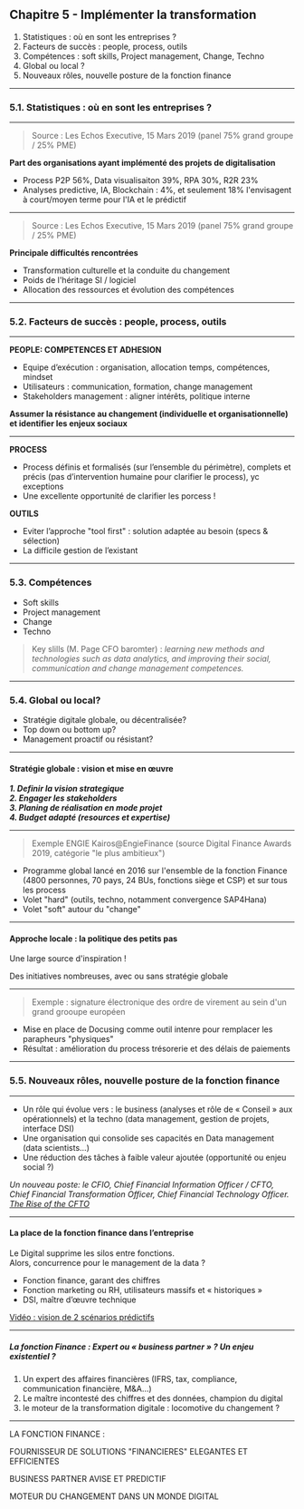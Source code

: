 ## Chapitre 5 - Implémenter la transformation

1. Statistiques : où en sont les entreprises ? 
2. Facteurs de succès : people, process, outils
3. Compétences : soft skills, Project management, Change, Techno 
4. Global ou local ?
5. Nouveaux rôles, nouvelle posture de la fonction finance   

----

### 5.1. Statistiques : où en sont les entreprises ? 

----

> Source : Les Echos Executive, 15 Mars 2019 (panel 75% grand groupe / 25% PME)

**Part des organisations ayant implémenté des projets de digitalisation**
- Process P2P 56%, Data visualisaiton 39%, RPA 30%, R2R 23%
- Analyses predictive, IA, Blockchain : 4%, et seulement 18% l'envisagent à court/moyen terme pour l'IA et le prédictif

----

> Source : Les Echos Executive, 15 Mars 2019 (panel 75% grand groupe / 25% PME)

**Principale difficultés rencontrées**
- Transformation culturelle et la conduite du changement
- Poids de l'héritage SI / logiciel
- Allocation des ressources et évolution des compétences

----

### 5.2. Facteurs de succès : people, process, outils

----

**PEOPLE: COMPETENCES ET ADHESION**      

- Equipe d’exécution : organisation, allocation temps, compétences, mindset    
- Utilisateurs : communication, formation, change management
- Stakeholders management : aligner intérêts, politique interne    

**Assumer la résistance au changement (individuelle et organisationnelle) et identifier les enjeux sociaux**

----

**PROCESS**    

- Process définis et formalisés (sur l’ensemble du périmètre), complets et précis (pas d’intervention humaine pour clarifier le process), yc exceptions      
- Une excellente opportunité de clarifier les porcess !    

**OUTILS**
- Eviter l’approche "tool first" : solution adaptée au besoin (specs & sélection)    
- La difficile gestion de l’existant

----

### 5.3. Compétences 
- Soft skills    
- Project management     
- Change       
- Techno      

> Key slills (M. Page CFO baromter) : *learning new methods and technologies such as data analytics, and improving their social, communication and change management competences.*

----

### 5.4. Global ou local?

- Stratégie digitale globale, ou décentralisée?    
- Top down ou bottom up?   
- Management proactif ou résistant?

----

#### Stratégie globale : vision et mise en œuvre      

***1. Definir la vision strategique***       
***2. Engager les stakeholders***     
***3. Planing de réalisation en mode projet***     
***4. Budget adapté (resources et expertise)***

----

> Exemple ENGIE Kairos@EngieFinance (source Digital Finance Awards 2019, catégorie "le plus ambitieux")    

- Programme global lancé en 2016 sur l'ensemble de la fonction Finance (4800 personnes, 70 pays, 24 BUs, fonctions siège et CSP) et sur tous les process
- Volet "hard" (outils, techno, notamment convergence SAP4Hana)
- Volet "soft" autour du "change"

----

#### Approche locale : la politique des petits pas

Une large source d'inspiration !

Des initiatives nombreuses, avec ou sans stratégie globale 

----

> Exemple : signature électronique des ordre de virement au sein d'un grand grooupe européen     

- Mise en place de Docusing comme outil intenre pour remplacer les parapheurs "physiques"   
- Résultat : amélioration du process trésorerie et des délais de paiements

----

### 5.5. Nouveaux rôles, nouvelle posture de la fonction finance   

----

- Un rôle qui évolue vers : le business (analyses et rôle de « Conseil » aux opérationnels) et la techno (data management, gestion de projets, interface DSI)     
- Une organisation qui consolide ses capacités en Data management (data scientists…)   
- Une réduction des tâches à faible valeur ajoutée (opportunité ou enjeu social ?)  

*Un nouveau poste: le CFIO, Chief Financial Information Officer / CFTO, Chief Financial Transformation Officer, Chief Financial Technology Officer. [The Rise of the CFTO](http://www.kforceblog.com/uploads/docs/Spotlight_February.pdf)*    

----

#### La place de la fonction finance dans l’entreprise 

Le Digital supprime les silos entre fonctions.    
Alors, concurrence pour le management de la data ?    
- Fonction finance, garant des chiffres
- Fonction marketing ou RH, utilisateurs massifs et « historiques »    
- DSI, maître d’œuvre technique     

[Vidéo : vision de 2 scénarios prédictifs](https://www.youtube.com/watch?v=hU2zyRKKZ5g)

----

##### La fonction Finance : Expert ou « business partner » ? Un enjeu existentiel ?     

1. Un expert des affaires financières (IFRS, tax, compliance, communication financière, M&A…)      
2. Le maître incontesté des chiffres et des données, champion du digital       
3. le moteur de la transformation digitale : locomotive du changement ?

----

LA FONCTION FINANCE :     

FOURNISSEUR DE SOLUTIONS "FINANCIERES" ELEGANTES ET EFFICIENTES     

BUSINESS PARTNER AVISE ET PREDICTIF     

MOTEUR DU CHANGEMENT DANS UN MONDE DIGITAL


